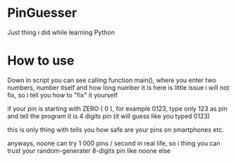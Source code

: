 # PinGuesser
Just thing i did while learning Python

# How to use

Down in script you can see calling function main(), where you enter two numbers, number itself and how long number it is
here is little issue i will not fix, so i tell you how to "fix" it yourself

if your pin is starting with ZERO ( 0 ), for example 0123, type only 123 as pin and tell the program it is 4 digits pin (it will guess like you typed 0123)

this is only thing with tells you how safe are your pins on smartphones etc.

anyways, noone can try 1 000 pins / second in real life, so i thing you can trust your random-generater 8-digits pin like noone else
